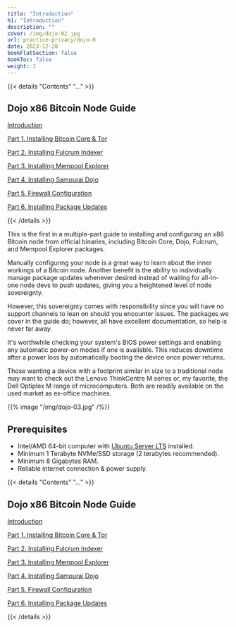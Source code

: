 ```yaml
---
title: "Introduction"
h1: "Introduction"
description: ""
cover: /img/dojo-02.jpg
url: practice-privacy/dojo-0
date: 2023-12-20
bookFlatSection: false
bookToc: false
weight: 1
---
```


{{< details "Contents" "..." >}}

## Dojo x86 Bitcoin Node Guide

[Introduction](/en/practice-privacy/dojo-0)

[Part 1. Installing Bitcoin Core & Tor](/en/practice-privacy/dojo-1)

[Part 2. Installing Fulcrum Indexer](/en/practice-privacy/dojo-2)

[Part 3. Installing Mempool Explorer](/en/practice-privacy/dojo-3)

[Part 4. Installing Samourai Dojo](/en/practice-privacy/dojo-4)

[Part 5. Firewall Configuration](/en/practice-privacy/dojo-5)

[Part 6. Installing Package Updates](/en/practice-privacy/dojo-6)

{{< /details >}}

This is the first in a multiple-part guide to installing and configuring an x86 Bitcoin node from official binaries, including Bitcoin Core, Dojo, Fulcrum, and Mempool Explorer packages.

Manually configuring your node is a great way to learn about the inner workings of a Bitcoin node. Another benefit is the ability to individually manage package updates whenever desired instead of waiting for all-in-one node devs to push updates, giving you a heightened level of node sovereignty.

However, this sovereignty comes with responsibility since you will have no support channels to lean on should you encounter issues. The packages we cover in the guide do; however, all have excellent documentation, so help is never far away.

It's worthwhile checking your system's BIOS power settings and enabling any automatic power-on modes if one is available. This reduces downtime after a power loss by automatically booting the device once power returns.

Those wanting a device with a footprint similar in size to a traditional node may want to check out the Lenovo ThinkCentre M series or, my favorite, the Dell Optiplex M range of microcomputers. Both are readily available on the used market as ex-office machines.

{{% image "/img/dojo-03.jpg" /%}}

## Prerequisites

- Intel/AMD 64-bit computer with [Ubuntu Server LTS](https://ubuntu.com/download/server) installed.
- Minimum 1 Terabyte NVMe/SSD storage (2 terabytes recommended).
- Minimum 8 Gigabytes RAM.
- Reliable internet connection & power supply.

{{< details "Contents" "..." >}}

## Dojo x86 Bitcoin Node Guide

[Introduction](/en/practice-privacy/dojo-0)

[Part 1. Installing Bitcoin Core & Tor](/en/practice-privacy/dojo-1)

[Part 2. Installing Fulcrum Indexer](/en/practice-privacy/dojo-2)

[Part 3. Installing Mempool Explorer](/en/practice-privacy/dojo-3)

[Part 4. Installing Samourai Dojo](/en/practice-privacy/dojo-4)

[Part 5. Firewall Configuration](/en/practice-privacy/dojo-5)

[Part 6. Installing Package Updates](/en/practice-privacy/dojo-6)

{{< /details >}}